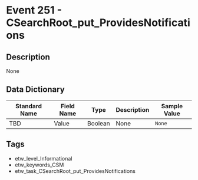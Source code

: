 # Event 251 - CSearchRoot_put_ProvidesNotifications

## Description
None

## Data Dictionary
|Standard Name|Field Name|Type|Description|Sample Value|
|---|---|---|---|---|
|TBD|Value|Boolean|None|`None`|

## Tags
* etw_level_Informational
* etw_keywords_CSM
* etw_task_CSearchRoot_put_ProvidesNotifications